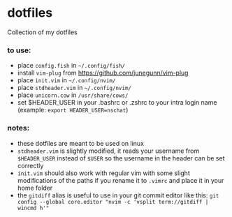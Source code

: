# dotfiles

Collection of my dotfiles

### to use:

- place `config.fish` in `~/.config/fish/`
- install `vim-plug` from https://github.com/junegunn/vim-plug
- place `init.vim` in `~/.config/nvim/`
- place `stdheader.vim` in `~/.config/nvim/`
- place `unicorn.cow` in `/usr/share/cows/`
- set $HEADER_USER in your .bashrc or .zshrc to your intra login name (example: `export HEADER_USER=nschat`)

### notes:

- these dotfiles are meant to be used on linux
- `stdheader.vim` is slightly modified, it reads your username from `$HEADER_USER` instead of `$USER` so the username in the header can be set correctly
- `init.vim` should also work with regular vim with some slight modifications of the paths if you rename it to `.vimrc` and place it in your home folder
- the `gitdiff` alias is useful to use in your git commit editor like this: `git config --global core.editor "nvim -c 'vsplit term://gitdiff | wincmd h'"`
